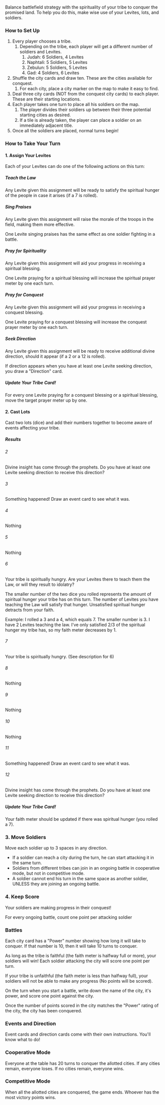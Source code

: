 Balance battlefield strategy with the spirituality of your tribe to conquer the promised land. To help you do this, make wise use of your Levites, lots, and soldiers.

### How to Set Up

1. Every player chooses a tribe.
   1. Depending on the tribe, each player will get a different number of soldiers and Levites.
      1. Judah: 6 Soldiers, 4 Levites
      2. Naphtali: 5 Soldiers, 5 Levites
      3. Zebulun: 5 Soldiers, 5 Levites
      4. Gad: 4 Soldiers, 6 Levites
2. Shuffle the city cards and draw ten. These are the cities available for conquest.
   1. For each city, place a city marker on the map to make it easy to find.
3. Deal three city cards (NOT from the conquest city cards) to each player. These are their starting locations.
4. Each player takes one turn to place all his soldiers on the map.
   1. The player divides their soldiers up between their three potential starting cities as desired.
   2. If a tile is already taken, the player can place a soldier on an immediately adjacent title.
5. Once all the soldiers are placed, normal turns begin!

### How to Take Your Turn

#### 1. Assign Your Levites

Each of your Levites can do one of the following actions on this turn:

##### Teach the Law

Any Levite given this assignment will be ready to satisfy the spiritual hunger of the people in case it arises (if a 7 is rolled).

##### Sing Praises

Any Levite given this assignment will raise the morale of the troops in the field, making them more effective.

One Levite singing praises has the same effect as one soldier fighting in a battle.

##### Pray for Spirituality

Any Levite given this assignment will aid your progress in receiving a spiritual blessing.

One Levite praying for a spiritual blessing will increase the spiritual prayer meter by one each turn.

##### Pray for Conquest

Any Levite given this assignment will aid your progress in receiving a conquest blessing.

One Levite praying for a conquest blessing will increase the conquest prayer meter by one each turn.

##### Seek Direction

Any Levite given this assignment will be ready to receive additional divine direction, should it appear (if a 2 or a 12 is rolled).

If direction appears when you have at least one Levite seeking direction, you draw a "Direction" card.

##### Update Your Tribe Card!

For every one Levite praying for a conquest blessing or a spiritual blessing, move the target prayer meter up by one.

#### 2. Cast Lots

Cast two lots (dice) and add their numbers together to become aware of events affecting your tribe.

##### Results

###### 2

Divine insight has come through the prophets. Do you have at least one Levite seeking direction to receive this direction?

###### 3

Something happened! Draw an event card to see what it was.

###### 4

Nothing

###### 5

Nothing

###### 6

Your tribe is spiritually hungry. Are your Levites there to teach them the Law, or will they result to idolatry?

The smaller number of the two dice you rolled represents the amount of spiritual hunger your tribe has on this turn. The number of Levites you have teaching the Law will satisfy that hunger. Unsatisfied spiritual hunger detracts from your faith.

Example: I rolled a 3 and a 4, which equals 7. The smaller number is 3. I have 2 Levites teaching the law.
I’ve only satisfied 2/3 of the spiritual hunger my tribe has, so my faith meter decreases by 1.

###### 7

Your tribe is spiritually hungry. (See description for 6)

###### 8

Nothing

###### 9

Nothing

###### 10

Nothing

###### 11

Something happened! Draw an event card to see what it was.

###### 12

Divine insight has come through the prophets. Do you have at least one Levite seeking direction to receive this direction?

##### Update Your Tribe Card!

Your faith meter should be updated if there was spiritual hunger (you rolled a 7).

### 3. Move Soldiers

Move each soldier up to 3 spaces in any direction.

- If a soldier can reach a city during the turn, he can start attacking it in the same turn.
- Soldiers from different tribes can join in an ongoing battle in cooperative mode, but not in competitive mode.
- A soldier cannot end his turn in the same space as another soldier, UNLESS they are joining an ongoing battle.

### 4. Keep Score

Your soldiers are making progress in their conquest!

For every ongoing battle, count one point per attacking soldier

### Battles

Each city card has a "Power" number showing how long it will take to conquer. If that number is 10, then it will take 10 turns to conquer.

As long as the tribe is faithful (the faith meter is halfway full or more), your soldiers will win! Each soldier attacking the city will score one point per turn.

If your tribe is unfaithful (the faith meter is less than halfway full), your soldiers will not be able to make any progress (No points will be scored).

On the turn when you start a battle, write down the name of the city, it's power, and score one point against the city.

Once the number of points scored in the city matches the "Power" rating of the city, the city has been conquered.

### Events and Direction

Event cards and direction cards come with their own instructions. You'll know what to do!

### Cooperative Mode

Everyone at the table has 20 turns to conquer the allotted cities. If any cities remain, everyone loses. If no cities remain, everyone wins.

### Competitive Mode

When all the allotted cities are conquered, the game ends. Whoever has the most victory points wins.
